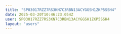 ```yaml
---
title: "SP03017RZZ7RS3KN7C3RBN13ACYGGSH1ZKP5SSH4"
date: 2025-03-20T10:46:23.054Z
user: SP03017RZZ7RS3KN7C3RBN13ACYGGSH1ZKP5SSH4
layout: "users"
---
```

    